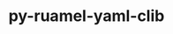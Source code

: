 ---
title: "py-ruamel-yaml-clib"
layout: cache
categories: [package, v0.21.1]
meta: {"versions": ["0.2.7"], "compilers": ["gcc@=11.4.0", "gcc@=9.4.0", "oneapi@=2023.2.0"], "oss": ["ubuntu20.04"], "platforms": ["linux"], "targets": ["neoverse_v1", "ppc64le", "x86_64_v3"], "stacks": ["e4s", "e4s-neoverse_v1", "e4s-oneapi", "e4s-power", "root"], "num_specs": 4, "num_specs_by_stack": {"root": 4, "e4s-neoverse_v1": 1, "e4s-power": 1, "e4s": 1, "e4s-oneapi": 1}}
spec_details: [{"hash": "evqvtqlexcenckmnd6i3p6yjh5cx3di5", "compiler": "gcc@=11.4.0", "versions": ["0.2.7"], "os": "ubuntu20.04", "platform": "linux", "target": "neoverse_v1", "variants": ["build_system=python_pip"], "stacks": ["root", "e4s-neoverse_v1"], "size": "-", "tarball": "https://binaries.spack.io/releases/v0.21.1/build_cache/linux-ubuntu20.04-neoverse_v1/gcc-11.4.0/py-ruamel-yaml-clib-0.2.7/linux-ubuntu20.04-neoverse_v1-gcc-11.4.0-py-ruamel-yaml-clib-0.2.7-evqvtqlexcenckmnd6i3p6yjh5cx3di5.spack"}, {"hash": "qkfld7pbjzn7pf5yw37qlwwpmxgpxzmk", "compiler": "gcc@=9.4.0", "versions": ["0.2.7"], "os": "ubuntu20.04", "platform": "linux", "target": "ppc64le", "variants": ["build_system=python_pip"], "stacks": ["root", "e4s-power"], "size": "-", "tarball": "https://binaries.spack.io/releases/v0.21.1/build_cache/linux-ubuntu20.04-ppc64le/gcc-9.4.0/py-ruamel-yaml-clib-0.2.7/linux-ubuntu20.04-ppc64le-gcc-9.4.0-py-ruamel-yaml-clib-0.2.7-qkfld7pbjzn7pf5yw37qlwwpmxgpxzmk.spack"}, {"hash": "rzq6bsmdyuldyxvawl4ttfz72biz74b7", "compiler": "gcc@=11.4.0", "versions": ["0.2.7"], "os": "ubuntu20.04", "platform": "linux", "target": "x86_64_v3", "variants": ["build_system=python_pip"], "stacks": ["root", "e4s"], "size": "-", "tarball": "https://binaries.spack.io/releases/v0.21.1/build_cache/linux-ubuntu20.04-x86_64_v3/gcc-11.4.0/py-ruamel-yaml-clib-0.2.7/linux-ubuntu20.04-x86_64_v3-gcc-11.4.0-py-ruamel-yaml-clib-0.2.7-rzq6bsmdyuldyxvawl4ttfz72biz74b7.spack"}, {"hash": "dtxqat6xwkbehj3oresb5p2vqzocuhbh", "compiler": "oneapi@=2023.2.0", "versions": ["0.2.7"], "os": "ubuntu20.04", "platform": "linux", "target": "x86_64_v3", "variants": ["build_system=python_pip"], "stacks": ["root", "e4s-oneapi"], "size": "-", "tarball": "https://binaries.spack.io/releases/v0.21.1/build_cache/linux-ubuntu20.04-x86_64_v3/oneapi-2023.2.0/py-ruamel-yaml-clib-0.2.7/linux-ubuntu20.04-x86_64_v3-oneapi-2023.2.0-py-ruamel-yaml-clib-0.2.7-dtxqat6xwkbehj3oresb5p2vqzocuhbh.spack"}]
---
